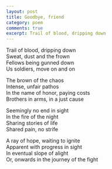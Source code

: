 ```yaml
---
layout: post
title: Goodbye, friend
category: poem
comments: true
excerpt: Trail of blood, dripping down
---
```


Trail of blood, dripping down  
Sweat, dust and the frown  
Fellows being gunned down  
Us soldiers, move on and on  

The brown of the chaos  
Intense, unfair pathos   
In the name of honor, paying costs  
Brothers in arms, in a just cause  

Seemingly no end in sight  
In the fire of the night  
Sharing stories of life  
Shared pain, no strife  

A ray of hope, waiting to ignite  
Apparent with progress in sight  
In eventual slope of alight  
Or, onwards in the journey of the fight  

